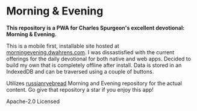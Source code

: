 # Morning & Evening

**This repository is a PWA for Charles Spurgeon's excellent devotional: Morning & Evening.** 

This is a mobile first, installable site hosted at [morningevening.dwahrens.com](https://morningevening.dwahrens.com). I was dissastisfied with the current offerings for the daily devotional for both native and web apps. Decided to build my own that is completely offline after install. Data is stored in an IndexedDB and can be traversed using a couple of buttons.

Utilizes [russianryebread](https://github.com/russianryebread/morning-and-evening) Morning and Evening repository for the actual content. Go give that repository a star if you enjoy this app!

Apache-2.0 Licensed